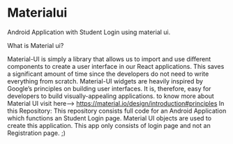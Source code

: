 # Materialui
Android Application with Student Login using material ui.

What is Material ui?

Material-UI is simply a library that allows us to import and use different components to create a user interface in our React applications. 
This saves a significant amount of time since the developers do not need to write everything from scratch.
Material-UI widgets are heavily inspired by Google’s principles on building user interfaces. 
It is, therefore, easy for developers to build visually-appealing applications.
to know more about Material UI visit here--> https://material.io/design/introduction#principles
In this Repository:
This repository consists full code for an Android Application which functions an Student Login page.
Material UI objects are used to create this application.
This app only consists of login page and not an Registration page.
;)
